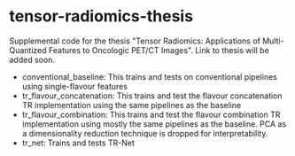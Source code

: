 # tensor-radiomics-thesis
Supplemental code for the thesis "Tensor Radiomics: Applications of Multi-Quantized Features to Oncologic PET/CT Images". 
Link to thesis will be added soon.

* conventional_baseline: This trains and tests on conventional pipelines using single-flavour features
* tr_flavour_concatenation: This trains and test the flavour concatenation TR implementation using the same pipelines as the baseline
* tr_flavour_combination: This trains and test the flavour combination TR implementation using mostly the same pipelines as the baseline. PCA as a dimensionality reduction technique is dropped for interpretability.
* tr_net: Trains and tests TR-Net

